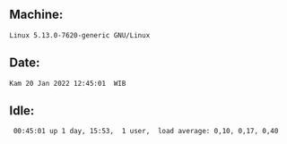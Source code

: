 ## Machine:
```
Linux 5.13.0-7620-generic GNU/Linux
```
## Date:
```
Kam 20 Jan 2022 12:45:01  WIB
```
## Idle:
```
 00:45:01 up 1 day, 15:53,  1 user,  load average: 0,10, 0,17, 0,40
```

